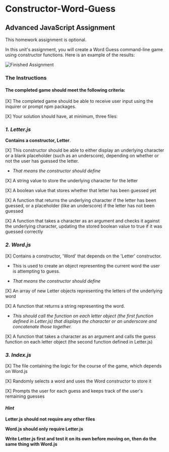 # Constructor-Word-Guess

## Advanced JavaScript Assignment

This homework assignment is optional.

In this unit's assignment, you will create a Word Guess command-line game using constructor functions. Here is an example of the results:

![Finished Assignment](./images/finished_results.png "Finished Result")

### The Instructions

#### The completed game should meet the following criteria:

[X] The completed game should be able to receive user input using the inquirer or prompt npm packages.

[X] Your solution should have, at minimum, three files:

### _1. Letter.js_

**Contains a constructor, Letter**.

[X] This constructor should be able to either display an underlying character or a blank placeholder (such as an underscore), depending on whether or not the user has guessed the letter.

  - *That means the constructor should define*

[X] A string value to store the underlying character for the letter

[X] A boolean value that stores whether that letter has been guessed yet

[X] A function that returns the underlying character if the letter has been guessed, or a placeholder (like an underscore) if the letter has not been guessed

[X] A function that takes a character as an argument and checks it against the underlying character, updating the stored boolean value to true if it was guessed correctly

### _2. Word.js_

[X] Contains a constructor, 'Word' that depends on the 'Letter' constructor.

  - This is used to create an object representing the current word the user is attempting to guess.

  - *That means the constructor should define*

[X] An array of new Letter objects representing the letters of the underlying word

[X] A function that returns a string representing the word.

  - *This should call the function on each letter object (the first function defined in Letter.js) that displays the character or an underscore and concatenate those together.*

[X] A function that takes a character as an argument and calls the guess function on each letter object (the second function defined in Letter.js)

### _3. Index.js_

[X] The file containing the logic for the course of the game, which depends on Word.js

[X] Randomly selects a word and uses the Word constructor to store it

[X] Prompts the user for each guess and keeps track of the user's remaining guesses

#### _Hint_

**Letter.js should not require any other files**

**Word.js should only require Letter.js**

**Write Letter.js first and test it on its own before moving on, then do the same thing with Word.js**

